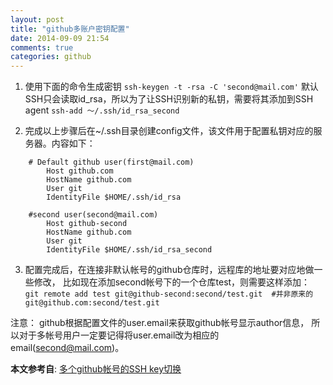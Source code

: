 ```yaml
---
layout: post
title: "github多账户密钥配置"
date: 2014-09-09 21:54
comments: true
categories: github
---
```


1. 使用下面的命令生成密钥
`ssh-keygen -t -rsa -C 'second@mail.com'`
默认SSH只会读取id_rsa，所以为了让SSH识别新的私钥，需要将其添加到SSH agent
`ssh-add ～/.ssh/id_rsa_second`

  
<!--more-->

2. 完成以上步骤后在~/.ssh目录创建config文件，该文件用于配置私钥对应的服务器。内容如下：
```
    # Default github user(first@mail.com)
        Host github.com
        HostName github.com
        User git
        IdentityFile $HOME/.ssh/id_rsa

    #second user(second@mail.com)
        Host github-second
        HostName github.com
        User git
        IdentityFile $HOME/.ssh/id_rsa_second
```

3. 配置完成后，在连接非默认帐号的github仓库时，远程库的地址要对应地做一些修改， 比如现在添加second帐号下的一个仓库test，则需要这样添加：    
`
    git remote add test git@github-second:second/test.git 
    #并非原来的git@github.com:second/test.git
`

注意： github根据配置文件的user.email来获取github帐号显示author信息， 所以对于多帐号用户一定要记得将user.email改为相应的email(second@mail.com)。

**本文参考自**: [多个github帐号的SSH key切换](http://justjavac.com/git/2012/04/13/multiple-ssh-keys.html)
